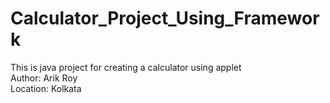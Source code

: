 # Calculator_Project_Using_Framework
This is java project for creating a calculator using applet
<br>
Author: Arik Roy
<br>
Location: Kolkata

